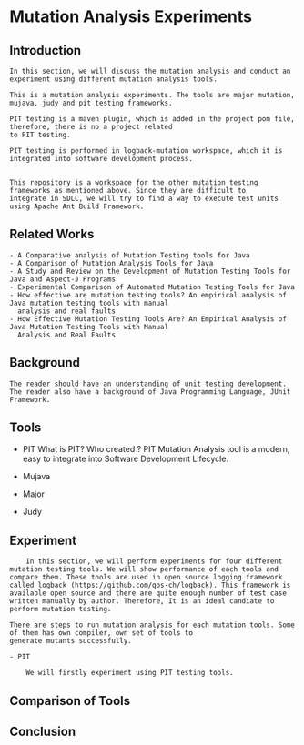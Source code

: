 # Mutation Analysis Experiments

## Introduction

    In this section, we will discuss the mutation analysis and conduct an experiment using different mutation analysis tools. 
    
    This is a mutation analysis experiments. The tools are major mutation, mujava, judy and pit testing frameworks. 

    PIT testing is a maven plugin, which is added in the project pom file, therefore, there is no a project related 
    to PIT testing.
    
    PIT testing is performed in logback-mutation workspace, which it is integrated into software development process.


    This repository is a workspace for the other mutation testing frameworks as mentioned above. Since they are difficult to 
    integrate in SDLC, we will try to find a way to execute test units using Apache Ant Build Framework.

## Related Works

    - A Comparative analysis of Mutation Testing tools for Java
    - A Comparison of Mutation Analysis Tools for Java
    - A Study and Review on the Development of Mutation Testing Tools for Java and Aspect-J Programs
    - Experimental Comparison of Automated Mutation Testing Tools for Java
    - How effective are mutation testing tools? An empirical analysis of Java mutation testing tools with manual 
      analysis and real faults
    - How Effective Mutation Testing Tools Are? An Empirical Analysis of Java Mutation Testing Tools with Manual 
      Analysis and Real Faults


## Background

    The reader should have an understanding of unit testing development.
    The reader also have a background of Java Programming Language, JUnit Framework.

## Tools

  - PIT
    What is PIT? Who created ? 
    PIT Mutation Analysis tool is a modern, easy to integrate into Software Development Lifecycle.

  - Mujava

  - Major

  - Judy

## Experiment

        In this section, we will perform experiments for four different mutation testing tools. We will show performance of each tools and compare them. These tools are used in open source logging framework called logback (https://github.com/qos-ch/logback). This framework is available open source and there are quite enough number of test case written manually by author. Therefore, It is an ideal candiate to perform mutation testing. 
    
    There are steps to run mutation analysis for each mutation tools. Some of them has own compiler, own set of tools to
    generate mutants successfully. 
    
    - PIT 
    
        We will firstly experiment using PIT testing tools. 

## Comparison of Tools    

## Conclusion
